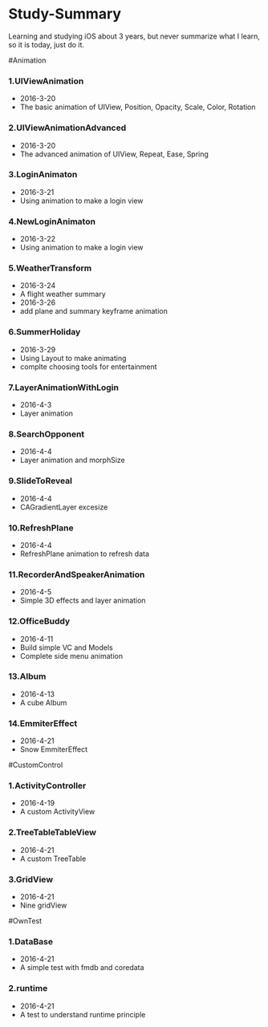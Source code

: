 Study-Summary
============

Learning and studying iOS about 3 years, but never summarize what I learn, so it is today, just do it.

#Animation

### 1.UIViewAnimation
* 2016-3-20
* The basic animation of UIView, Position, Opacity, Scale, Color, Rotation

### 2.UIViewAnimationAdvanced
* 2016-3-20
* The advanced animation of UIView, Repeat, Ease, Spring

### 3.LoginAnimaton
* 2016-3-21
* Using animation to make a login view

### 4.NewLoginAnimaton
* 2016-3-22
* Using animation to make a login view

### 5.WeatherTransform
* 2016-3-24
* A flight weather summary
* 2016-3-26
* add plane and summary keyframe animation

### 6.SummerHoliday
* 2016-3-29
* Using Layout to make animating
* complte choosing tools for entertainment

### 7.LayerAnimationWithLogin
* 2016-4-3
* Layer animation 

### 8.SearchOpponent
* 2016-4-4
* Layer animation and morphSize

### 9.SlideToReveal
* 2016-4-4
* CAGradientLayer excesize

### 10.RefreshPlane
* 2016-4-4
* RefreshPlane animation to refresh data

### 11.RecorderAndSpeakerAnimation
* 2016-4-5
* Simple 3D effects and layer animation

### 12.OfficeBuddy
* 2016-4-11
* Build simple VC and Models
* Complete side menu animation

### 13.Album
* 2016-4-13
* A cube Album

### 14.EmmiterEffect
* 2016-4-21
* Snow EmmiterEffect

#CustomControl

### 1.ActivityController
* 2016-4-19
* A custom ActivityView 

### 2.TreeTableTableView
* 2016-4-21
* A custom TreeTable 

### 3.GridView
* 2016-4-21
* Nine gridView 

#OwnTest

### 1.DataBase
* 2016-4-21
* A simple test with fmdb and coredata
 
### 2.runtime
* 2016-4-21
* A test to understand runtime principle
